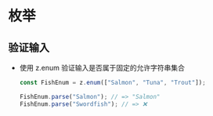 # 枚举

## 验证输入

+ 使用 z.enum 验证输入是否属于固定的允许字符串集合

  ```js
  const FishEnum = z.enum(["Salmon", "Tuna", "Trout"]);

  FishEnum.parse("Salmon"); // => "Salmon"
  FishEnum.parse("Swordfish"); // => ❌
  ```








